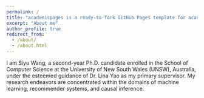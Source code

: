 ```yaml
---
permalink: /
title: "academicpages is a ready-to-fork GitHub Pages template for academic personal websites"
excerpt: "About me"
author_profile: true
redirect_from: 
  - /about/
  - /about.html
---
```



I am Siyu Wang, a second-year Ph.D. candidate enrolled in the School of Computer Science at the University of New South Wales (UNSW), Australia, under the esteemed guidance of Dr. Lina Yao as my primary supervisor. My research endeavors are concentrated within the domains of machine learning, recommender systems, and causal inference.
